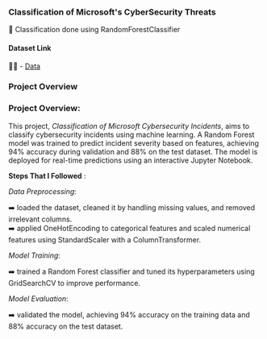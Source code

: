 ### Classification of Microsoft's CyberSecurity Threats

🚀 Classification done using RandomForestClassifier


#### Dataset Link 
🧑‍💻 - <a href="https://drive.google.com/drive/folders/18vt2lkf69MggXitrTSn9qnZ8s-ToeKcH" target=_blank>Data</a> 

### Project Overview 

### Project Overview:
This project, *Classification of Microsoft Cybersecurity Incidents*, aims to classify cybersecurity incidents using machine learning. A Random Forest model was trained to predict incident severity based on features, achieving 94% accuracy during validation and 88% on the test dataset. The model is deployed for real-time predictions using an interactive Jupyter Notebook.

**Steps That I Followed** :

*Data Preprocessing*:

➡️ loaded the dataset, cleaned it by handling missing values, and removed irrelevant columns. <br>
➡️ applied OneHotEncoding to categorical features and scaled numerical features using StandardScaler with a ColumnTransformer.

*Model Training*:

➡️ trained a Random Forest classifier and tuned its hyperparameters using GridSearchCV to improve performance.

*Model Evaluation*:

➡️ validated the model, achieving 94% accuracy on the training data and 88% accuracy on the test dataset.
